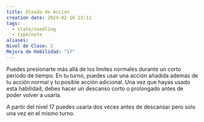 ```yaml
---
title: Oleada de Acción
creation date: 2024-02-16 23:11
tags:
  - state/seedling
  - type/note
aliases: 
Nivel de Clase: 2
Mejora de Habilidad: "17"
---
```

Puedes presionarte más allá de los límites normales durante un corto periodo de tiempo. En tu
turno, puedes usar una acción añadida además de tu acción normal y tu posible acción adicional.
Una vez que hayas usado esta habilidad, debes hacer un descanso corto o prolongado antes de
poder volver a usarla.

A partir del nivel 17 puedes usarla dos veces antes de descansar pero solo una vez en el mismo
turno.

